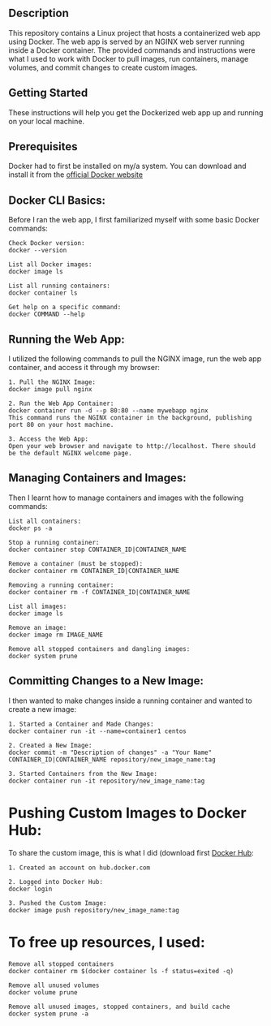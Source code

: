 ## Description
This repository contains a Linux project that hosts a containerized web app using Docker. The web app is served by an NGINX web server running inside a Docker container. The provided commands and instructions were what I used to work with Docker to pull images, run containers, manage volumes, and commit changes to create custom images.

## Getting Started
These instructions will help you get the Dockerized web app up and running on your local machine.

## Prerequisites
Docker had to first be installed on my/a system. You can download and install it from the [official Docker website](https://www.docker.com/)

## Docker CLI Basics:
Before I ran the web app, I first familiarized myself with some basic Docker commands:

```
Check Docker version:
docker --version

List all Docker images:
docker image ls

List all running containers:
docker container ls

Get help on a specific command:
docker COMMAND --help
```

## Running the Web App:
I utilized the following commands to pull the NGINX image, run the web app container, and access it through my browser:
```
1. Pull the NGINX Image:
docker image pull nginx

2. Run the Web App Container:
docker container run -d --p 80:80 --name mywebapp nginx
This command runs the NGINX container in the background, publishing port 80 on your host machine.

3. Access the Web App:
Open your web browser and navigate to http://localhost. There should be the default NGINX welcome page.
```
## Managing Containers and Images:
Then I learnt how to manage containers and images with the following commands:
```
List all containers:
docker ps -a

Stop a running container:
docker container stop CONTAINER_ID|CONTAINER_NAME

Remove a container (must be stopped):
docker container rm CONTAINER_ID|CONTAINER_NAME

Removing a running container:
docker container rm -f CONTAINER_ID|CONTAINER_NAME

List all images:
docker image ls

Remove an image:
docker image rm IMAGE_NAME

Remove all stopped containers and dangling images:
docker system prune
```
## Committing Changes to a New Image:
I then wanted to make changes inside a running container and wanted to create a new image:
```
1. Started a Container and Made Changes:
docker container run -it --name=container1 centos

2. Created a New Image:
docker commit -m "Description of changes" -a "Your Name" CONTAINER_ID|CONTAINER_NAME repository/new_image_name:tag

3. Started Containers from the New Image:
docker container run -it repository/new_image_name:tag
```
# Pushing Custom Images to Docker Hub:
To share the custom image, this is what I did (download first [Docker Hub](https://hub.docker.com/):
```
1. Created an account on hub.docker.com

2. Logged into Docker Hub:
docker login

3. Pushed the Custom Image:
docker image push repository/new_image_name:tag
```
# To free up resources, I used:
```
Remove all stopped containers
docker container rm $(docker container ls -f status=exited -q)

Remove all unused volumes
docker volume prune

Remove all unused images, stopped containers, and build cache
docker system prune -a
```

